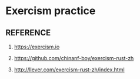 # Exercism practice


## REFERENCE

1. https://exercism.io

2. https://github.com/chinanf-boy/exercism-rust-zh

1. http://llever.com/exercism-rust-zh/index.html
